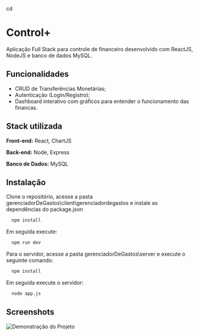 cd
# Control+

Aplicação Full Stack para controle de financeiro desenvolvido com ReactJS, NodeJS e banco de dados MySQL.


## Funcionalidades

- CRUD de Transferências Monetárias;
- Autenticação (Login/Registro);
- Dashboard interativo com gráficos para entender o funcionamento das financas.



## Stack utilizada

**Front-end:** React, ChartJS

**Back-end:** Node, Express

**Banco de Dados:** MySQL



## Instalação

Clone o repositório, acesse a pasta gerenciadorDeGastos\client\gerenciadordegastos e instale as dependências do package.json

```bash
  npm install 
```

Em seguida execute:

```bash
  npm run dev 
```

Para o servidor, acesse a pasta gerenciadorDeGastos\server e execute o seguinte comando:

```bash
  npm install 
```
Em seguida execute o servidor:

```bash
  node app.js
```


## Screenshots

![Demonstração do Projeto](https://freeimage.host/i/3xeEX14)

